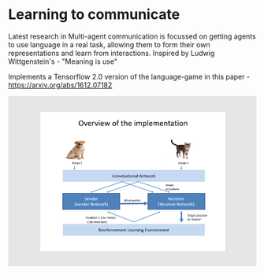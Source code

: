# Learning to communicate
Latest research in Multi-agent communication is focussed on getting agents to use language in a real task, allowing them to form their own representations and learn from interactions. Inspired by Ludwig Wittgenstein's - "Meaning is use"

Implements a Tensorflow 2.0 version of the language-game in this paper - https://arxiv.org/abs/1612.07182

![alt text](/data/overview.PNG)
